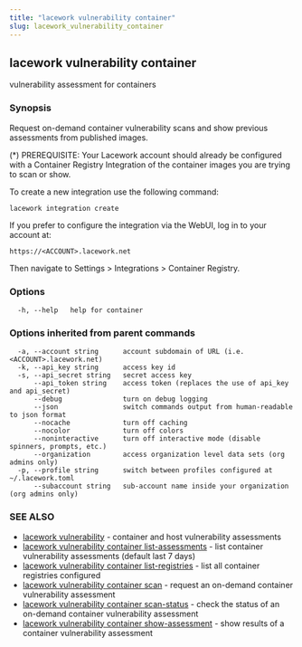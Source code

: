 ```yaml
---
title: "lacework vulnerability container"
slug: lacework_vulnerability_container
---
```


## lacework vulnerability container

vulnerability assessment for containers

### Synopsis

Request on-demand container vulnerability scans and show previous assessments
from published images.

(*) PREREQUISITE: Your Lacework account should already be configured
with a Container Registry Integration of the container images you are
trying to scan or show.

To create a new integration use the following command:

    lacework integration create

If you prefer to configure the integration via the WebUI, log in to your account at:

    https://<ACCOUNT>.lacework.net

Then navigate to Settings > Integrations > Container Registry.

### Options

```
  -h, --help   help for container
```

### Options inherited from parent commands

```
  -a, --account string      account subdomain of URL (i.e. <ACCOUNT>.lacework.net)
  -k, --api_key string      access key id
  -s, --api_secret string   secret access key
      --api_token string    access token (replaces the use of api_key and api_secret)
      --debug               turn on debug logging
      --json                switch commands output from human-readable to json format
      --nocache             turn off caching
      --nocolor             turn off colors
      --noninteractive      turn off interactive mode (disable spinners, prompts, etc.)
      --organization        access organization level data sets (org admins only)
  -p, --profile string      switch between profiles configured at ~/.lacework.toml
      --subaccount string   sub-account name inside your organization (org admins only)
```

### SEE ALSO

* [lacework vulnerability](/cli/commands/lacework_vulnerability/)	 - container and host vulnerability assessments
* [lacework vulnerability container list-assessments](/cli/commands/lacework_vulnerability_container_list-assessments/)	 - list container vulnerability assessments (default last 7 days)
* [lacework vulnerability container list-registries](/cli/commands/lacework_vulnerability_container_list-registries/)	 - list all container registries configured
* [lacework vulnerability container scan](/cli/commands/lacework_vulnerability_container_scan/)	 - request an on-demand container vulnerability assessment
* [lacework vulnerability container scan-status](/cli/commands/lacework_vulnerability_container_scan-status/)	 - check the status of an on-demand container vulnerability assessment
* [lacework vulnerability container show-assessment](/cli/commands/lacework_vulnerability_container_show-assessment/)	 - show results of a container vulnerability assessment


